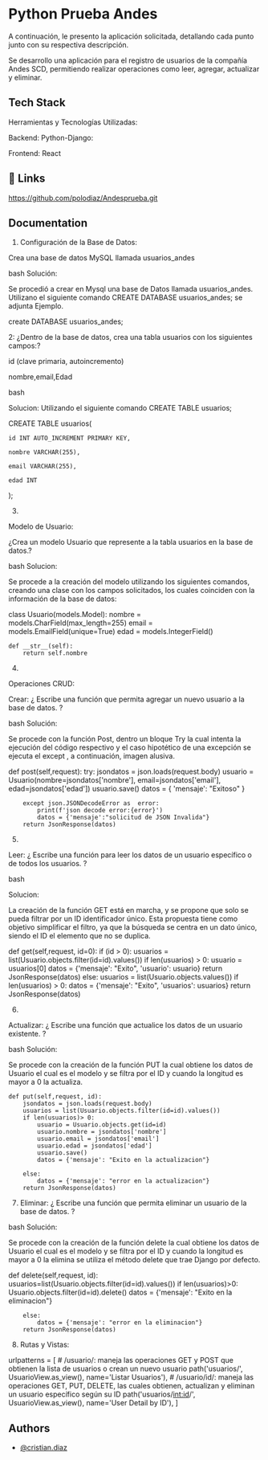 # Python Prueba Andes

A continuación, le presento la aplicación solicitada, detallando cada punto junto con su respectiva descripción. 

Se desarrollo una aplicación para el registro de usuarios de la compañía Andes SCD, permitiendo realizar operaciones como leer, agregar, actualizar y eliminar. 


## Tech Stack



Herramientas y Tecnologías Utilizadas: 

  

Backend:  Python-Django:  

  

Frontend: React 
## 🔗 Links
https://github.com/polodiaz/Andesprueba.git


## Documentation

1) Configuración de la Base de Datos: 

Crea una base de datos MySQL llamada usuarios_andes 

  
bash
Solución: 

Se procedió a crear en Mysql una base de Datos llamada usuarios_andes. 
Utilizano el siguiente comando CREATE DATABASE usuarios_andes; se adjunta Ejemplo.

create DATABASE usuarios_andes;
  
 



2:  ¿Dentro de la base de datos, crea una tabla usuarios con los siguientes campos:? 



id (clave primaria, autoincremento) 



nombre,email,Edad 

 
bash

Solucion:
Utilizando el siguiente comando CREATE TABLE usuarios; 
 
CREATE TABLE usuarios( 

    id INT AUTO_INCREMENT PRIMARY KEY, 

    nombre VARCHAR(255), 

    email VARCHAR(255), 

    edad INT 

); 
  
 



3.

Modelo de Usuario: 

¿Crea un modelo Usuario que represente a la tabla usuarios en la base de datos.? 
 

 bash
 Solucion:  
 

Se procede a la creación del modelo utilizando los siguientes comandos, creando una clase con los campos solicitados, los cuales coinciden con la información de la base de datos: 

class Usuario(models.Model):
    nombre = models.CharField(max_length=255)
    email = models.EmailField(unique=True)
    edad = models.IntegerField()

    def __str__(self):
        return self.nombre

  


4.

Operaciones CRUD: 

 
Crear: ¿ Escribe una función que permita agregar un nuevo usuario a la base de datos. ? 

 
 
bash
Solución: 
 
  Se procede con la función Post, dentro un bloque Try la cual intenta la ejecución del código respectivo y el caso hipotético de una excepción se ejecuta el except , a continuación, imagen alusiva. 

def post(self,request):
        try:
            jsondatos = json.loads(request.body)
            usuario = Usuario(nombre=jsondatos['nombre'], email=jsondatos['email'], edad=jsondatos['edad'])
            usuario.save()
            datos = {
                'mensaje': "Exitoso"
            }
            
        except json.JSONDecodeError as  error:
            print(f'json decode error:{error}')
            datos = {'mensaje':"solicitud de JSON Invalida"}
        return JsonResponse(datos)
  


 5.
 Leer: ¿ Escribe una función para leer los datos de un usuario específico o de todos los usuarios. ?  

 
 
bash

Solucion: 
 
La creación de la función GET está en marcha, y se propone que solo se pueda filtrar por un ID identificador único. Esta propuesta tiene como objetivo simplificar el filtro, ya que la búsqueda se centra en un dato único, siendo el ID el elemento que no se duplica. 

def get(self,request, id=0):
        if (id > 0):
            usuarios = list(Usuario.objects.filter(id=id).values())
            if len(usuarios) > 0:
                usuario = usuarios[0]
                datos = {'mensaje': "Exito", 'usuario': usuario}
                return JsonResponse(datos)
        else:
            usuarios = list(Usuario.objects.values())
            if len(usuarios) > 0:
                datos = {'mensaje': "Exito", 'usuarios': usuarios}
                return JsonResponse(datos)
  


6.

Actualizar: ¿ Escribe una función que actualice los datos de un usuario existente. ? 

 


bash
Solución: 

 

Se procede con la creación de la función PUT la cual obtiene los datos de Usuario el cual es el modelo y se filtra por el ID y cuando la longitud es mayor a 0 la actualiza.


    def put(self,request, id):
        jsondatos = json.loads(request.body)
        usuarios = list(Usuario.objects.filter(id=id).values())
        if len(usuarios)> 0:
            usuario = Usuario.objects.get(id=id)
            usuario.nombre = jsondatos['nombre']
            usuario.email = jsondatos['email']
            usuario.edad = jsondatos['edad']
            usuario.save()
            datos = {'mensaje': "Exito en la actualizacion"}
    
        else:
            datos = {'mensaje': "error en la actualizacion"}
        return JsonResponse(datos)

  



7.  Eliminar: ¿ Escribe una función que permita eliminar un usuario de la base de datos. ? 

 

 
bash
Solución: 

Se procede con la creación de la función delete la cual obtiene los datos de Usuario el cual es el modelo y se filtra por el ID y cuando la longitud es mayor a 0 la elimina se utiliza el método delete que trae Django por defecto.


 def delete(self,request, id):
        usuarios=list(Usuario.objects.filter(id=id).values())
        if len(usuarios)>0:
            Usuario.objects.filter(id=id).delete()
            datos = {'mensaje': "Exito en la eliminacion"}
            
        else:
            datos = {'mensaje': "error en la eliminacion"}
        return JsonResponse(datos)
  

8. Rutas y Vistas: 

urlpatterns = [
    # /usuario/: maneja las operaciones GET y POST que obtienen la lista de usuarios o crean un nuevo usuario
    path('usuarios/', UsuarioView.as_view(), name='Listar Usuarios'),
    # /usuario/id/: maneja las operaciones GET, PUT, DELETE, las cuales obtienen, actualizan y eliminan un usuario específico según su ID
    path('usuarios/<int:id>/', UsuarioView.as_view(), name='User Detail by ID'),
]
## Authors

- [@cristian.diaz](https://github.com/polodiaz)

